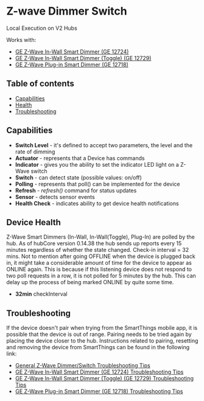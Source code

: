 # Z-wave Dimmer Switch

Local Execution on V2 Hubs

Works with:

* [GE Z-Wave In-Wall Smart Dimmer (GE 12724)](http://products.z-wavealliance.org/products/1197)
* [GE Z-Wave In-Wall Smart Dimmer (Toggle) (GE 12729)](http://products.z-wavealliance.org/products/1201)
* [GE Z-Wave Plug-in Smart Dimmer (GE 12718)](http://products.z-wavealliance.org/products/1191)

## Table of contents

* [Capabilities](#capabilities)
* [Health](#device-health)
* [Troubleshooting](#Troubleshooting)

## Capabilities

* **Switch Level** - it's defined to accept two parameters, the level and the rate of dimming
* **Actuator** - represents that a Device has commands
* **Indicator** - gives you the ability to set the indicator LED light on a Z-Wave switch
* **Switch** - can detect state (possible values: on/off)
* **Polling** - represents that poll() can be implemented for the device
* **Refresh** - _refresh()_ command for status updates
* **Sensor** - detects sensor events
* **Health Check** - indicates ability to get device health notifications

## Device Health

Z-Wave Smart Dimmers (In-Wall, In-Wall(Toggle), Plug-In) are polled by the hub.
As of hubCore version 0.14.38 the hub sends up reports every 15 minutes regardless of whether the state changed.
Check-in interval = 32 mins.
Not to mention after going OFFLINE when the device is plugged back in, it might take a considerable amount of time for
the device to appear as ONLINE again. This is because if this listening device does not respond to two poll requests in a row,
it is not polled for 5 minutes by the hub. This can delay up the process of being marked ONLINE by quite some time.

* __32min__ checkInterval

## Troubleshooting

If the device doesn't pair when trying from the SmartThings mobile app, it is possible that the device is out of range.
Pairing needs to be tried again by placing the device closer to the hub.
Instructions related to pairing, resetting and removing the device from SmartThings can be found in the following link:
* [General Z-Wave Dimmer/Switch Troubleshooting Tips](https://support.smartthings.com/hc/en-us/articles/200955890-Troubleshooting-GE-in-wall-switch-or-dimmer-won-t-respond-to-commands-or-automations-Z-Wave-)
* [GE Z-Wave In-Wall Smart Dimmer (GE 12724) Troubleshooting Tips](https://support.smartthings.com/hc/en-us/articles/200902600-GE-In-Wall-Paddle-Dimmer-Switch-GE-12724-Z-Wave-)
* [GE Z-Wave In-Wall Smart Dimmer (Toggle) (GE 12729) Troubleshooting Tips](https://support.smartthings.com/hc/en-us/articles/207568463-GE-In-Wall-Smart-Toggle-Dimmer-GE-12729-Z-Wave-)
* [GE Z-Wave Plug-in Smart Dimmer (GE 12718) Troubleshooting Tips](https://support.smartthings.com/hc/en-us/articles/202088474-GE-Plug-In-Smart-Dimmer-GE-12718-Z-Wave-)